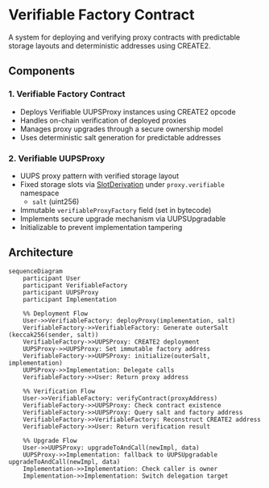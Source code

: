 # Verifiable Factory Contract

A system for deploying and verifying proxy contracts with predictable storage layouts and deterministic addresses using CREATE2.

## Components

### 1. Verifiable Factory Contract
- Deploys Verifiable UUPSProxy instances using CREATE2 opcode
- Handles on-chain verification of deployed proxies
- Manages proxy upgrades through a secure ownership model
- Uses deterministic salt generation for predictable addresses

### 2. Verifiable UUPSProxy
- UUPS proxy pattern with verified storage layout
- Fixed storage slots via [SlotDerivation](https://docs.openzeppelin.com/contracts/5.x/api/utils#SlotDerivation) under `proxy.verifiable` namespace
  - `salt` (uint256)
- Immutable `verifiableProxyFactory` field (set in bytecode)
- Implements secure upgrade mechanism via UUPSUpgradable
- Initializable to prevent implementation tampering

## Architecture

```mermaid
sequenceDiagram
    participant User
    participant VerifiableFactory
    participant UUPSProxy
    participant Implementation

    %% Deployment Flow
    User->>VerifiableFactory: deployProxy(implementation, salt)
    VerifiableFactory->>VerifiableFactory: Generate outerSalt (keccak256(sender, salt))
    VerifiableFactory->>UUPSProxy: CREATE2 deployment
    UUPSProxy->>UUPSProxy: Set immutable factory address
    VerifiableFactory->>UUPSProxy: initialize(outerSalt, implementation)
    UUPSProxy->>Implementation: Delegate calls
    VerifiableFactory->>User: Return proxy address

    %% Verification Flow
    User->>VerifiableFactory: verifyContract(proxyAddress)
    VerifiableFactory->>UUPSProxy: Check contract existence
    VerifiableFactory->>UUPSProxy: Query salt and factory address
    VerifiableFactory->>VerifiableFactory: Reconstruct CREATE2 address
    VerifiableFactory->>User: Return verification result

    %% Upgrade Flow
    User->>UUPSProxy: upgradeToAndCall(newImpl, data)
    UUPSProxy->>Implementation: fallback to UUPSUpgradable upgradeToAndCall(newImpl, data)
    Implementation->>Implementation: Check caller is owner
    Implementation->>Implementation: Switch delegation target
```
